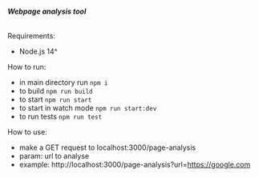###### **Webpage analysis tool**

Requirements:
* Node.js 14^

How to run:
* in main directory run ``npm i``
* to build ``npm run build``
* to start ``npm run start``
* to start in watch mode ``npm run start:dev``
* to run tests ``npm run test``

How to use:
* make a GET request to localhost:3000/page-analysis
* param: url to analyse
* example: http://localhost:3000/page-analysis?url=https://google.com